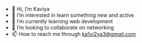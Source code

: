 - 👋 Hi, I’m Kaviya
- 👀 I’m interested in learn something new and active
- 🌱 I’m currently learning web development
- 💞️ I’m looking to collaborate on networking
- 📫 How to reach me through ka1vi2ya3@gmail.com

<!---
Kaviyadharshini005/Kaviyadharshini005 is a ✨ special ✨ repository because its `README.md` (this file) appears on your GitHub profile.
You can click the Preview link to take a look at your changes.
--->
